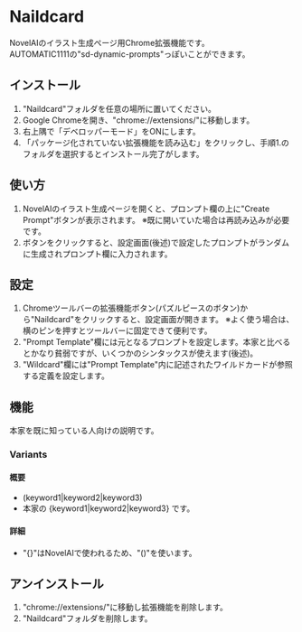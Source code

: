 # Naildcard
NovelAIのイラスト生成ページ用Chrome拡張機能です。  
AUTOMATIC1111の"sd-dynamic-prompts"っぽいことができます。

## インストール
1. "Naildcard"フォルダを任意の場所に置いてください。
2. Google Chromeを開き、"chrome://extensions/"に移動します。
3. 右上隅で「デベロッパーモード」をONにします。
4. 「パッケージ化されていない拡張機能を読み込む」をクリックし、手順1.のフォルダを選択するとインストール完了がします。

## 使い方
1. NovelAIのイラスト生成ページを開くと、プロンプト欄の上に"Create Prompt"ボタンが表示されます。
※既に開いていた場合は再読み込みが必要です。
2. ボタンをクリックすると、設定画面(後述)で設定したプロンプトがランダムに生成されプロンプト欄に入力されます。

## 設定
1. Chromeツールバーの拡張機能ボタン(パズルピースのボタン)から"Naildcard"をクリックすると、設定画面が開きます。
※よく使う場合は、横のピンを押すとツールバーに固定できて便利です。
2. "Prompt Template"欄には元となるプロンプトを設定します。本家と比べるとかなり貧弱ですが、いくつかのシンタックスが使えます(後述)。
3. "Wildcard"欄には"Prompt Template"内に記述されたワイルドカードが参照する定義を設定します。

## 機能
本家を既に知っている人向けの説明です。

### Variants
#### 概要
- (keyword1|keyword2|keyword3)
- 本家の {keyword1|keyword2|keyword3} です。

#### 詳細
- "{}"はNovelAIで使われるため、"()"を使います。

## アンインストール
1. "chrome://extensions/"に移動し拡張機能を削除します。
2. "Naildcard"フォルダを削除します。